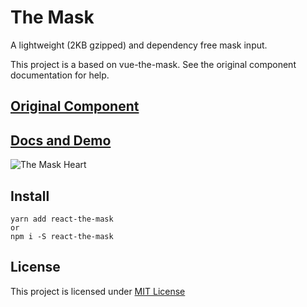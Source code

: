 # The Mask

A lightweight (2KB gzipped) and dependency free mask input.

This project is a based on vue-the-mask.
See the original component documentation for help.

## [Original Component](https://github.com/vuejs-tips/vue-the-mask)

## [Docs and Demo](https://vuejs-tips.github.io/vue-the-mask)

![The Mask Heart](https://raw.githubusercontent.com/vuejs-tips/vue-the-mask/master/img/the-mask-heart.gif)

## Install

```
yarn add react-the-mask
or
npm i -S react-the-mask
```

## License

This project is licensed under [MIT License](http://en.wikipedia.org/wiki/MIT_License)
